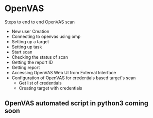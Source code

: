# OpenVAS
Steps to end to end OpenVAS scan<br />
- New user Creation
- Connecting to openvas using omp
- Setting up a target
- Setting up task 
- Start scan
- Checking the status of scan 
- Getting the report ID
- Getting report
- Accessing OpenVAS Web UI from External Interface
- Configuration of OpenVAS for credentials based target's scan 
  - Get list of credentials
  - Creating target with credentials
## OpenVAS automated script in python3 coming soon
